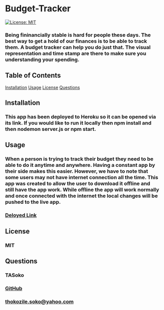 # Budget-Tracker

 [![License: MIT](https://img.shields.io/badge/License-MIT-yellow.svg)](https://opensource.org/licenses/MIT)
### Being fininancially stable is hard for people these days. The best way to get a hold of our finances is to be able to track them. A budget tracker can help you do just that. The visual representation and time stamp are there to make sure you understanding your spending.
## Table of Contents
  [Installation](#installation)
  [Usage](#usage)
  [License](#license)
  [Questions](#questions)


## Installation
### This app has been deployed to Heroku so it can be opened via its link. If you would like to run it locally then npm install and then nodemon server.js or npm start.

## Usage
### When a person is trying to track their budget they need to be able to do it anytime and anywhere. Having a constant app by their side makes this easier. However, we have to note that some users may not have internet connection all the time. This app was created to allow the user to download it offline and still have the app work. While offline the app will work normally and once connected with the internet the local changes will be pushed to the live app.
### [Deloyed Link](https://whispering-wildwood-94947.herokuapp.com/)

## License
### MIT


## Questions
### TASoko
### [GitHub](https://github.com/TASoko "GitHub Profile")
### thokozile.soko@yahoo.com